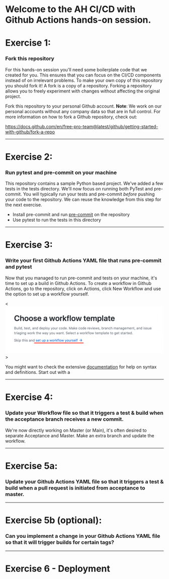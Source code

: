 # Welcome to the AH CI/CD with Github Actions hands-on session.



# Exercise 1:
### Fork this repository
For this hands-on session you'll need some boilerplate code that we created for you. This ensures that you can focus on the CI/CD components instead of on irrelevant problems. To make your own copy of this repository you should fork it! A fork is a copy of a repository. Forking a repository allows you to freely experiment with changes without affecting the original project.

Fork this repository to your personal Github account. **Note**: We work on our personal accounts without any company data so that are in full control. For more information on how to fork a Github repository, check out:

<https://docs.github.com/en/free-pro-team@latest/github/getting-started-with-github/fork-a-repo>

---
# Exercise 2:
### Run pytest and pre-commit on your machine
This repository contains a sample Python based project. We've added a few tests in the tests directory. We'll now focus on running both PyTest and pre-commit. You will typically run your tests and pre-commit _before_ pushing your code to the repository. We can reuse the knowledge from this step for the next exercise. 
- Install pre-commit and run [pre-commit](https://pre-commit.com/) on the repository
- Use pytest to run the tests in this directory



---
# Exercise 3:
### Write your first Github Actions YAML file that runs pre-commit and pytest
Now that you managed to run pre-commit and tests on your machine, it's time to set up a build in Github Actions. To create a workflow in Github Actions, go to the repository, click on Actions, click New Workflow and use the option to set up a workflow yourself. 

<![alt](static/github_workflow.png)>


You might want to check the extensive [documentation]( https://docs.github.com/en/free-pro-team@latest/actions) for help on syntax and definitions. Start out with a

---
# Exercise 4:
### Update your Workflow file so that it triggers a test & build when the acceptance branch receives a new commit.
We're now directly working on Master (or Main), it's often desired to separate Acceptance and Master. Make an extra branch and update the workflow.

---
# Exercise 5a:
### Update your Github Actions YAML file so that it triggers a test & build when a pull request is initiated from acceptance to master.


---
# Exercise 5b (optional):
### Can you implement a change in your Github Actions YAML file so that it will trigger builds for certain tags?


---
# Exercise 6 - Deployment
